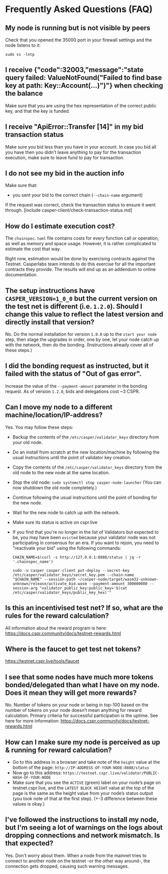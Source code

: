 # Frequently Asked Questions (FAQ)

## My node is running but is not visible by peers

Check that you opened the 35000 port in your firewall settings and the node listens to it:

```
sudo ss -lntp
```

## I receive {"code":32003,"message":"state query failed: ValueNotFound(\"Failed to find base key at path: Key::Account(...)\")"} when checking the balance

Make sure that you are using the hex representation of the correct public key, and that the key is funded.

## I receive "ApiError::Transfer [14]" in my bid transaction status

Make sure you bid less than you have in your account. In case you bid all you have then you didn't leave anything to pay for the transaction execution, make sure to leave fund to pay for transaction. 

## I do not see my bid in the auction info

Make sure that:
- you sent your bid to the correct chain (```--chain-name``` argument)

If the request was correct, check the transaction status to ensure it went through.
[include casper-client/check-transaction-status.md]

## How do I estimate execution cost?

The ```chainspec.toml``` file contains costs for every function call or operation, as well as memory and space usage. However, it is rather complicated to estimate the cost that way. 

Right now, estimation would be done by exercising contracts against the Testnet. Casperlabs team intends to do this exercise for all the important contracts they provide. The results will end up as an addendum to online documentation.

## The setup instructions have `CASPER_VERSION=1_0_0` but the current version on the test net is different (i.e. `1.2.0`). Should I change this value to reflect the latest version and directly install that version?
No. Do the normal installation for version `1.0.0` up to the `start your node` step, then stage the upgrades in order, one by one, let your node catch up with the network, then do the bonding. (Instructions already cover all of these steps.)

## I did the bonding request as instructed, but it failed with the status of "Out of gas error".
Increase the value of the `--payment-amount` parameter in the bonding request. As of version `1.2.0`, bids and delegations cost ~3 CSPR.

## Can I move my node to a different machine/location/IP-address?
Yes. You may follow these steps:
* Backup the contents of the `/etc/casper/validator_keys` directory from your old node.
* Do an install from scratch at the new location/machine by following the usual instructions until the point of validator key creation.
* Copy the contents of the `/etc/casper/validator_keys` directory from the old node to the new node at the same location.
* Stop the old node: `sudo systemctl stop casper-node-launcher` (You can now shutdown the old node completely.)
* Continue following the usual instructions until the point of bonding for the new node.
* Wait for the new node to catch up with the network.
* Make sure its status is active on cspr.live
* If you find that you're no longer in the list of Validators but expected to be, you may have been `evicted` because your validator node was not participating in consensus for an era. If you want to rejoin, you need to "reactivate your bid" using the following commands:

  `CHAIN_NAME=$(curl -s http://127.0.0.1:8888/status | jq -r '.chainspec_name')`

  `sudo -u casper casper-client put-deploy --secret-key /etc/casper/validator_keys/secret_key.pem --chain-name "$CHAIN_NAME" --session-path ~/casper-node/target/wasm32-unknown-unknown/release/activate_bid.wasm --payment-amount 300000000 --session-arg "validator_public_key:public_key='$(cat /etc/casper/validator_keys/public_key_hex)'"`

## Is this an incentivised test net? If so, what are the rules for the reward calculation?
All information about the reward program is here: https://docs.cspr.community/docs/testnet-rewards.html

## Where is the faucet to get test net tokens?
https://testnet.cspr.live/tools/faucet

## I see that some nodes have much more tokens bonded/delegated than what I have on my node. Does it mean they will get more rewards?
No. Number of tokens on your node or being in top-100 based on the number of tokens on your node doesn’t mean anything for reward calculation. Primary criteria for successful participation is the uptime. See here for more information: https://docs.cspr.community/docs/testnet-rewards.html

## How can I make sure my node is perceived as up & running for reward calculation?
* Go to this address in a browser and take note of the `height` value at the bottom of the page: `http://IP-ADDRESS-OF-YOUR-NODE:8888/status`
* Now go to this address: `https://testnet.cspr.live/validator/PUBLIC-HASH-OF-YOUR-NODE`
* Make sure that you see the `ACTIVE` (green) label on your node’s page on testnet.cspr.live, and the `LATEST BLOCK HEIGHT` value at the top of the page is the same as the height value from your node’s status output (you took note of that at the first step). (+-3 difference between these values is okay.)

## I've followed the instructions to install my node, but I'm seeing a lot of warnings on the logs about dropping connections and network mismatch. Is that expected?
Yes. Don't worry about them. When a node from the mainnet tries to connect to another node on the testnet -or the other way around-, the connection gets dropped, causing such warning messages.
